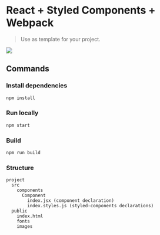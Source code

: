 # React + Styled Components + Webpack
> Use as template for your project.

[![](https://img.shields.io/badge/-React.js-blue?logo=react)]()

## Commands
### Install dependencies

```bash
npm install
```

### Run locally

```bash
npm start
```

### Build

```bash
npm run build
```

### Structure

```ascii
project
  src
    components
      Component
        index.jsx (component declaration)
        index.styles.js (styled-components declarations)
  public
    index.html
    fonts
    images
```

